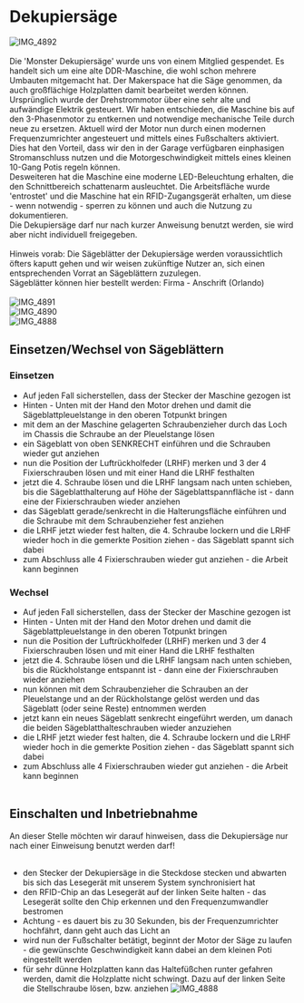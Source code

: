 # Dekupiersäge
![IMG_4892](https://github.com/user-attachments/assets/8fef80a4-9847-4d24-8c13-0af9de3c3219)
<br><br>
Die 'Monster Dekupiersäge' wurde uns von einem Mitglied gespendet. Es handelt sich um eine alte DDR-Maschine, die wohl schon mehrere Umbauten mitgemacht hat. Der Makerspace hat die Säge genommen, da auch großflächige
Holzplatten damit bearbeitet werden können. 
<br>Ursprünglich wurde der Drehstrommotor über eine sehr alte und aufwändige Elektrik gesteuert. Wir haben entschieden, die Maschine bis auf den 3-Phasenmotor zu entkernen und notwendige mechanische Teile durch neue zu ersetzen. Aktuell wird der Motor nun durch einen modernen Frequenzumrichter angesteuert und mittels eines Fußschalters aktiviert. Dies hat den Vorteil, dass wir den in der Garage verfügbaren einphasigen Stromanschluss nutzen und die Motorgeschwindigkeit mittels eines kleinen 10-Gang Potis regeln können.
<br>Desweiteren hat die Maschine eine moderne LED-Beleuchtung erhalten, die den Schnittbereich schattenarm ausleuchtet. Die Arbeitsfläche wurde 'entrostet' und die Maschine hat ein RFID-Zugangsgerät erhalten, um diese - wenn notwendig - sperren zu können und auch die Nutzung zu dokumentieren.
<br>Die Dekupiersäge darf nur nach kurzer Anweisung benutzt werden, sie wird aber nicht individuell freigegeben.
<br><br>Hinweis vorab: Die Sägeblätter der Dekupiersäge werden voraussichtlich öfters kaputt gehen und wir weisen zukünftige Nutzer an, sich einen entsprechenden Vorrat an Sägeblättern zuzulegen.
<br>Sägeblätter können hier bestellt werden: Firma - Anschrift (Orlando)
<br><br>
![IMG_4891](https://github.com/user-attachments/assets/98a2cc33-c51e-425f-9b9a-4c7af8e1631f)
<br>
![IMG_4890](https://github.com/user-attachments/assets/edb8ae00-825a-4616-ac55-e0fa77a9bf20)
<br>
![IMG_4888](https://github.com/user-attachments/assets/a3aa62e9-6eee-4733-bab8-ee4f0f5ebd66)
<br>
## Einsetzen/Wechsel von Sägeblättern
### Einsetzen
* Auf jeden Fall sicherstellen, dass der Stecker der Maschine gezogen ist
* Hinten - Unten mit der Hand den Motor drehen und damit die Sägeblattpleuelstange in den oberen Totpunkt bringen
* mit dem an der Maschine gelagerten Schraubenzieher durch das Loch im Chassis die Schraube an der Pleuelstange lösen
* ein Sägeblatt von oben SENKRECHT einführen und die Schrauben wieder gut anziehen
* nun die Position der Luftrückholfeder (LRHF) merken und 3 der 4 Fixierschrauben lösen und mit einer Hand die LRHF festhalten
* jetzt die 4. Schraube lösen und die LRHF langsam nach unten schieben, bis die Sägeblatthalterung auf Höhe der Sägeblattspannfläche ist - dann eine der Fixierschrauben wieder anziehen
* das Sägeblatt gerade/senkrecht in die Halterungsfläche einführen und die Schraube mit dem Schraubenzieher fest anziehen
* die LRHF jetzt wieder fest halten, die 4. Schraube lockern und die LRHF wieder hoch in die gemerkte Position ziehen - das Sägeblatt spannt sich dabei
* zum Abschluss alle 4 Fixierschrauben wieder gut anziehen - die Arbeit kann beginnen
### Wechsel
* Auf jeden Fall sicherstellen, dass der Stecker der Maschine gezogen ist
* Hinten - Unten mit der Hand den Motor drehen und damit die Sägeblattpleuelstange in den oberen Totpunkt bringen
* nun die Position der Luftrückholfeder (LRHF) merken und 3 der 4 Fixierschrauben lösen und mit einer Hand die LRHF festhalten
* jetzt die 4. Schraube lösen und die LRHF langsam nach unten schieben, bis die Rückholstange entspannt ist - dann eine der Fixierschrauben wieder anziehen
* nun können mit dem Schraubenzieher die Schrauben an der Pleuelstange und an der Rückholstange gelöst werden und das Sägeblatt (oder seine Reste) entnommen werden
* jetzt kann ein neues Sägeblatt senkrecht eingeführt werden, um danach die beiden Sägeblatthalteschrauben wieder anzuziehen
* die LRHF jetzt wieder fest halten, die 4. Schraube lockern und die LRHF wieder hoch in die gemerkte Position ziehen - das Sägeblatt spannt sich dabei
* zum Abschluss alle 4 Fixierschrauben wieder gut anziehen - die Arbeit kann beginnen
<br><br>
## Einschalten und Inbetriebnahme
An dieser Stelle möchten wir darauf hinweisen, dass die Dekupiersäge nur nach einer Einweisung benutzt werden darf!
<br><br>
* den Stecker der Dekupiersäge in die Steckdose stecken und abwarten bis sich das Lesegerät mit unserem System synchronisiert hat
* den RFID-Chip an das Lesegerät auf der linken Seite halten - das Lesegerät sollte den Chip erkennen und den Frequenzumwandler bestromen
* Achtung - es dauert bis zu 30 Sekunden, bis der Frequenzumrichter hochfährt, dann geht auch das Licht an
* wird nun der Fußschalter betätigt, beginnt der Motor der Säge zu laufen - die gewünschte Geschwindigkeit kann dabei an dem kleinen Poti eingestellt werden
* für sehr dünne Holzplatten kann das Haltefüßchen runter gefahren werden, damit die Holzplatte nicht schwingt. Dazu auf der linken Seite die Stellschraube lösen, bzw. anziehen
![IMG_4888](https://github.com/user-attachments/assets/bcc81bd8-f063-4e49-9c3b-ba7277246f37)
